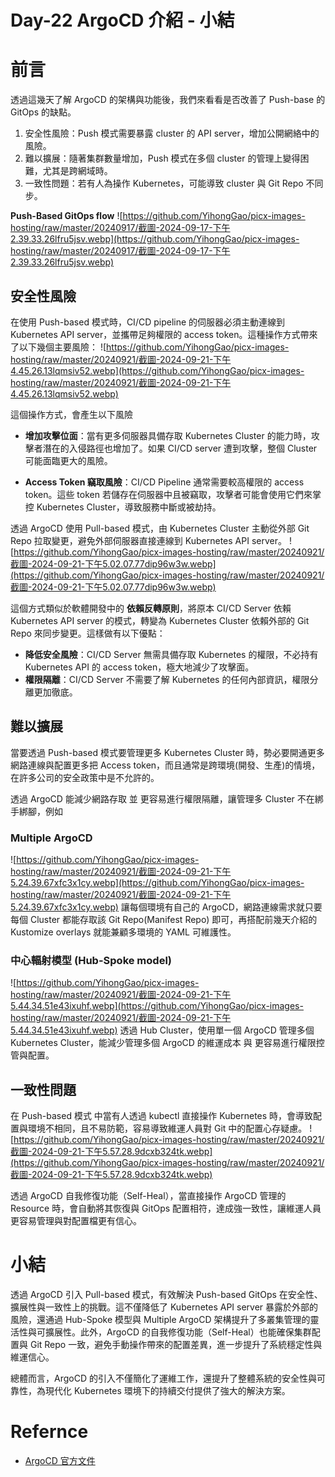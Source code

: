 
# Day-22 ArgoCD 介紹 - 小結

# 前言
透過這幾天了解 ArgoCD 的架構與功能後，我們來看看是否改善了 Push-base 的 GitOps 的缺點。 
  
1. 安全性風險：Push 模式需要暴露 cluster 的 API server，增加公開網絡中的風險。
2. 難以擴展：隨著集群數量增加，Push 模式在多個 cluster 的管理上變得困難，尤其是跨網域時。
3. 一致性問題：若有人為操作 Kubernetes，可能導致 cluster 與 Git Repo 不同步。

**Push-Based GitOps flow**
![https://github.com/YihongGao/picx-images-hosting/raw/master/20240917/截圖-2024-09-17-下午2.39.33.26lfru5jsv.webp](https://github.com/YihongGao/picx-images-hosting/raw/master/20240917/截圖-2024-09-17-下午2.39.33.26lfru5jsv.webp)

## 安全性風險
在使用 Push-based 模式時，CI/CD pipeline 的伺服器必須主動連線到 Kubernetes API server，並攜帶足夠權限的 access token。這種操作方式帶來了以下幾個主要風險：
![https://github.com/YihongGao/picx-images-hosting/raw/master/20240921/截圖-2024-09-21-下午4.45.26.13lqmsiv52.webp](https://github.com/YihongGao/picx-images-hosting/raw/master/20240921/截圖-2024-09-21-下午4.45.26.13lqmsiv52.webp) 

這個操作方式，會產生以下風險
- **增加攻擊位面**：當有更多伺服器具備存取 Kubernetes Cluster 的能力時，攻擊者潛在的入侵路徑也增加了。如果 CI/CD server 遭到攻擊，整個 Cluster 可能面臨更大的風險。

- **Access Token 竊取風險**：CI/CD Pipeline 通常需要較高權限的 access token。這些 token 若儲存在伺服器中且被竊取，攻擊者可能會使用它們來掌控 Kubernetes Cluster，導致服務中斷或被劫持。

透過 ArgoCD 使用 Pull-based 模式，由 Kubernetes Cluster 主動從外部 Git Repo 拉取變更，避免外部伺服器直接連線到 Kubernetes API server。
![https://github.com/YihongGao/picx-images-hosting/raw/master/20240921/截圖-2024-09-21-下午5.02.07.77dip96w3w.webp](https://github.com/YihongGao/picx-images-hosting/raw/master/20240921/截圖-2024-09-21-下午5.02.07.77dip96w3w.webp)

這個方式類似於軟體開發中的 **依賴反轉原則**，將原本 CI/CD Server 依賴 Kubernetes API server 的模式，轉變為 Kubernetes Cluster 依賴外部的 Git Repo 來同步變更。這樣做有以下優點：

- **降低安全風險**：CI/CD Server 無需具備存取 Kubernetes 的權限，不必持有 Kubernetes API 的 access token，極大地減少了攻擊面。
- **權限隔離**：CI/CD Server 不需要了解 Kubernetes 的任何內部資訊，權限分離更加徹底。
 
## 難以擴展
當要透過 Push-based 模式要管理更多 Kubernetes Cluster 時，勢必要開通更多網路連線與配置更多把 Access token，而且通常是跨環境(開發、生產)的情境，在許多公司的安全政策中是不允許的。

透過 ArgoCD 能減少網路存取 並 更容易進行權限隔離，讓管理多 Cluster 不在綁手綁腳，例如

### Multiple ArgoCD 
![https://github.com/YihongGao/picx-images-hosting/raw/master/20240921/截圖-2024-09-21-下午5.24.39.67xfc3x1cy.webp](https://github.com/YihongGao/picx-images-hosting/raw/master/20240921/截圖-2024-09-21-下午5.24.39.67xfc3x1cy.webp)
讓每個環境有自己的 ArgoCD，網路連線需求就只要每個 Cluster 都能存取該 Git Repo(Manifest Repo) 即可，再搭配前幾天介紹的 Kustomize overlays 就能兼顧多環境的 YAML 可維護性。

### 中心輻射模型 (Hub-Spoke model)
![https://github.com/YihongGao/picx-images-hosting/raw/master/20240921/截圖-2024-09-21-下午5.44.34.51e43ixuhf.webp](https://github.com/YihongGao/picx-images-hosting/raw/master/20240921/截圖-2024-09-21-下午5.44.34.51e43ixuhf.webp)
透過 Hub Cluster，使用單一個 ArgoCD 管理多個 Kubernetes Cluster，能減少管理多個 ArgoCD 的維運成本 與 更容易進行權限控管與配置。

## 一致性問題
在 Push-based 模式 中當有人透過 kubectl 直接操作 Kubernetes 時，會導致配置與環境不相同，且不易防範，容易導致維運人員對 Git 中的配置心存疑慮。
![https://github.com/YihongGao/picx-images-hosting/raw/master/20240921/截圖-2024-09-21-下午5.57.28.9dcxb324tk.webp](https://github.com/YihongGao/picx-images-hosting/raw/master/20240921/截圖-2024-09-21-下午5.57.28.9dcxb324tk.webp)

透過 ArgoCD 自我修復功能（Self-Heal），當直接操作 ArgoCD 管理的 Resource 時，會自動將其恢復與 GitOps 配置相符，達成強一致性，讓維運人員更容易管理與對配置檔更有信心。

# 小結
透過 ArgoCD 引入 Pull-based 模式，有效解決 Push-based GitOps 在安全性、擴展性與一致性上的挑戰。這不僅降低了 Kubernetes API server 暴露於外部的風險，還通過 Hub-Spoke 模型與 Multiple ArgoCD 架構提升了多叢集管理的靈活性與可擴展性。此外，ArgoCD 的自我修復功能（Self-Heal）也能確保集群配置與 Git Repo 一致，避免手動操作帶來的配置差異，進一步提升了系統穩定性與維運信心。

總體而言，ArgoCD 的引入不僅簡化了運維工作，還提升了整體系統的安全性與可靠性，為現代化 Kubernetes 環境下的持續交付提供了強大的解決方案。

# Refernce
- [ArgoCD 官方文件](https://argo-cd.readthedocs.io/en/stable/)


[官方安裝文件]: https://argo-cd.readthedocs.io/en/stable/operator-manual/installation/#kustomize